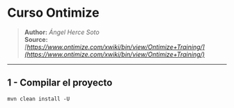 # Curso Ontimize

> **Author:** _Ángel Herce Soto_  
> **Source:** _[https://www.ontimize.com/xwiki/bin/view/Ontimize+Training/](https://www.ontimize.com/xwiki/bin/view/Ontimize+Training/)_

---

## 1 - Compilar el proyecto

```shell
mvn clean install -U
```